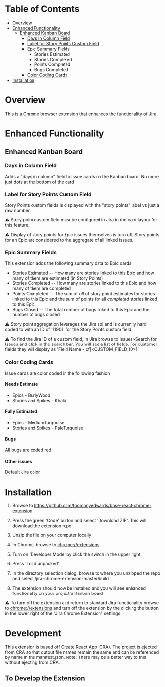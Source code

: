 # Table of Contents



- [Overview](#overview)
- [Enhanced Functionality](#enhanced-functionality)
  * [Enhanced Kanban Board](#Enhanced-Kanban-Board)
    + [Days in Column Field](#Days-in-Column-Field)
    + [Label for Story Points Custom Field](#Label-for-Story-Points-Custom-Field)
    + [Epic Summary Fields](#Epic-Summary-Fields)
      * Stories Estimated
      * Stories Completed
      * Points Completed
      * Bugs Completed
    + [Color Coding Cards](#Color-Coding-Cards)
- [Installation](#installation)
  


# Overview
This is a Chrome browser extension that enhances the functionality of Jira.

# Enhanced Functionality
## Enhanced Kanban Board
### Days in Column Field
Adds a "days in column" field to issue cards on the Kanban board. No more just dots at the bottom of the card
### Label for Story Points Custom Field
Story Points custom fields is displayed with the "story points" label vs just a raw number. 

:warning: Story point custom field must be configured in Jira in the card layout for this feature. 

:warning: Display of story points for Epic issues themselves is turn off. Story points for an Epic are considered to the aggregate of all linked issues.

### Epic Summary Fields
This extension adds the following summary data to Epic cards
- Stories Estimated -- How many are stories linked to this Epic and how many of them are estimated (in Story Points)
- Stories Completed -- How many are stories linked to this Epic and how many of them are completed
- Points Completed -- The sum of *all* of story point estimates for stories linked to this Epic and the sum of points for all *completed* stories linked to this Epic
- Bugs Closed -- The total number of bugs linked to this Epic and the number of bugs closed

:warning: Story point aggregation leverages the Jira api and is currently hard coded to with an ID of '11901' for the Story Points custom field.

:warning: To find the Jira ID of a custom field, in Jira browse to Issues>Search for Issues and click in the search bar. You will see a list of fields. For customer fields they will display as 'Field Name - cf[<CUSTOM_FIELD_ID>]'

### Color Coding Cards

Issue cards are color coded in the following fashion
#### Needs Estimate
- Epics - BurlyWood
- Stories and Spikes - Khaki
#### Fully Estimated
- Epics - MediumTurquoise
- Stories and Spikes - PaleTurquoise
#### Bugs
All bugs are coded red
#### Other issues
Default Jira color

# Installation

1. Browse to https://github.com/toomanyedwards/base-react-chrome-extension

2. Press the green 'Code' button and select 'Download ZIP'. This will download the extension repo.
3. Unzip the file on your computer locally
4. In Chrome, browse to [chrome://extensions](chrome://extensions)
5. Turn on 'Developer Mode' by click the switch in the upper right
6. Press 'Load unpacked'
7. In the directory selection dialog, browse to where you unzipped the repo and select /jira-chrome-extension-master/build
8. The extension should now be installed and you will see enhanced functionality on your project's Kanban board

:warning: To turn off the extension and return to standard Jira functionality browse to [chrome://extensions](chrome://extensions) and turn off the extension by the clicking the button in the lower right of the "Jira Chrome Extension" settings.

# Development

This extension is based off Create React App (CRA). The project is ejected from CRA so that output file names remain the same and can be referenced by name in the manifest.json. Note: There may be a better way to this without ejecting from CRA. 

## To Develop the Extension




